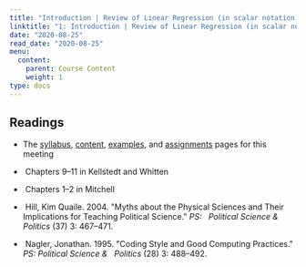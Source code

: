 ```yaml
---
title: "Introduction | Review of Linear Regression (in scalar notation) and Mini Math Refresher"
linktitle: "1: Introduction | Review of Linear Regression (in scalar notation) and Mini Math Refresher"
date: "2020-08-25"
read_date: "2020-08-25"
menu:
  content:
    parent: Course Content
    weight: 1
type: docs
---
```


## Readings

- The [syllabus](/syllabus/), [content](/content/), [examples](/example/), and [assignments](/assigment/) pages for this meeting

- <i class="fas fa-book"></i> &nbsp;Chapters 9–11 in Kellstedt and Whitten

- <i class="fas fa-book"></i> &nbsp;Chapters 1–2 in Mitchell

- <i class="fas fa-newspaper"></i> &nbsp;Hill, Kim Quaile. 2004. "Myths about the Physical Sciences and Their Implications for Teaching Political Science."  <em>PS: &nbsp;&nbsp;Political Science & Politics </em> (37) 3: 467–471.

- <i class="fas fa-newspaper"></i> &nbsp;Nagler, Jonathan. 1995. "Coding Style and Good Computing Practices."  <em>PS: Political Science & &nbsp;&nbsp;Politics </em> (28) 3: 488–492.


